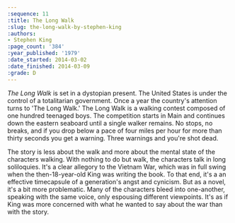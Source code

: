 ```yaml
---
:sequence: 11
:title: The Long Walk
:slug: the-long-walk-by-stephen-king
:authors:
- Stephen King
:page_count: '384'
:year_published: '1979'
:date_started: 2014-03-02
:date_finished: 2014-03-09
:grade: D
---
```

_The Long Walk_ is set in a dystopian present. The United States is under the control of a totalitarian government. Once a year the country's attention turns to 'The Long Walk.' 	The Long Walk is a walking contest composed of one hundred teenaged boys. The competition starts in Main and continues down the eastern seaboard until a single walker remains. No stops, no breaks, and if you drop below a pace of four miles per hour for more than thirty seconds you get a warning. Three warnings and you're shot dead.

The story is less about the walk and more about the mental state of the characters walking. With nothing to do but walk, the characters talk in long soliloquies. It's a clear allegory to the Vietnam War, which was in full swing when the then-18-year-old King was writing the book. To that end, it's a an effective timecapsule of a generation's angst and cynicism. But as a novel, it's a bit more problematic. Many of the characters bleed into one-another, speaking with the same voice, only espousing different viewpoints. It's as if King was more concerned with what he wanted to say about the war than with the story. 

